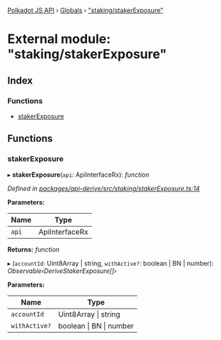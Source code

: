 [Polkadot JS API](../README.md) › [Globals](../globals.md) › ["staking/stakerExposure"](_staking_stakerexposure_.md)

# External module: "staking/stakerExposure"

## Index

### Functions

* [stakerExposure](_staking_stakerexposure_.md#stakerexposure)

## Functions

###  stakerExposure

▸ **stakerExposure**(`api`: ApiInterfaceRx): *function*

*Defined in [packages/api-derive/src/staking/stakerExposure.ts:14](https://github.com/polkadot-js/api/blob/34be2399eb/packages/api-derive/src/staking/stakerExposure.ts#L14)*

**Parameters:**

Name | Type |
------ | ------ |
`api` | ApiInterfaceRx |

**Returns:** *function*

▸ (`accountId`: Uint8Array | string, `withActive?`: boolean | BN | number): *Observable‹DeriveStakerExposure[]›*

**Parameters:**

Name | Type |
------ | ------ |
`accountId` | Uint8Array &#124; string |
`withActive?` | boolean &#124; BN &#124; number |
